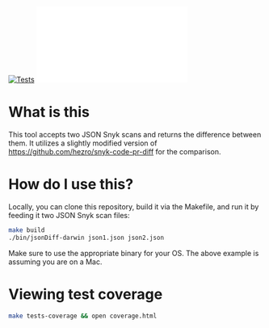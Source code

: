 [![Tests](https://github.com/DI-Tony-Reed/JSONDiff/actions/workflows/tests.yaml/badge.svg)](https://github.com/DI-Tony-Reed/JSONDiff/actions/workflows/tests.yaml) 
![Test Coverage](coverage-badge.md)

# What is this
This tool accepts two JSON Snyk scans and returns the difference between them. It utilizes a slightly modified version of https://github.com/hezro/snyk-code-pr-diff for the comparison. 

# How do I use this?
Locally, you can clone this repository, build it via the Makefile, and run it by feeding it two JSON Snyk scan files:
```bash
make build
./bin/jsonDiff-darwin json1.json json2.json
```
Make sure to use the appropriate binary for your OS. The above example is assuming you are on a Mac.

# Viewing test coverage
```bash
make tests-coverage && open coverage.html
```
